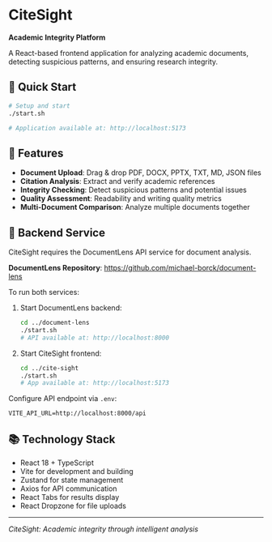 # CiteSight

**Academic Integrity Platform**

A React-based frontend application for analyzing academic documents, detecting suspicious patterns, and ensuring research integrity.

## 🚀 Quick Start

```bash
# Setup and start
./start.sh

# Application available at: http://localhost:5173
```

## 🎯 Features

- **Document Upload**: Drag & drop PDF, DOCX, PPTX, TXT, MD, JSON files
- **Citation Analysis**: Extract and verify academic references
- **Integrity Checking**: Detect suspicious patterns and potential issues
- **Quality Assessment**: Readability and writing quality metrics
- **Multi-Document Comparison**: Analyze multiple documents together

## 🔧 Backend Service

CiteSight requires the DocumentLens API service for document analysis.

**DocumentLens Repository**: https://github.com/michael-borck/document-lens

To run both services:
1. Start DocumentLens backend:
   ```bash
   cd ../document-lens
   ./start.sh
   # API available at: http://localhost:8000
   ```

2. Start CiteSight frontend:
   ```bash
   cd ../cite-sight
   ./start.sh
   # App available at: http://localhost:5173
   ```

Configure API endpoint via `.env`:
```
VITE_API_URL=http://localhost:8000/api
```

## 📚 Technology Stack

- React 18 + TypeScript
- Vite for development and building
- Zustand for state management
- Axios for API communication
- React Tabs for results display
- React Dropzone for file uploads

---

*CiteSight: Academic integrity through intelligent analysis*
